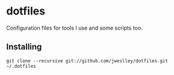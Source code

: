 # dotfiles

Configuration files for tools I use and some scripts too.

## Installing

    git clone --recursive git://github.com/jweslley/dotfiles.git ~/.dotfiles


